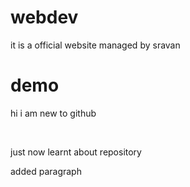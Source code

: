 # webdev
it is a official website managed by sravan
<h1>demo</h1>
<p>hi i am new to github</p>
<br>
<p>just now learnt about repository</p>added paragraph
